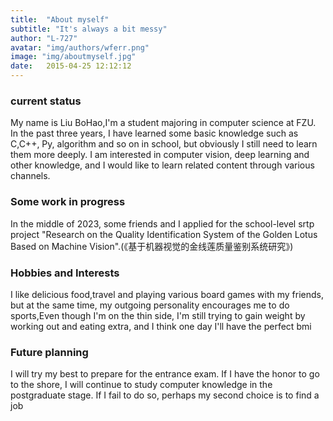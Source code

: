 ```yaml
---
title:  "About myself"
subtitle: "It's always a bit messy"
author: "L-727"
avatar: "img/authors/wferr.png"
image: "img/aboutmyself.jpg"
date:   2015-04-25 12:12:12
---
```


### current status
My name is Liu BoHao,I'm a student majoring in computer science at FZU. In the past three years, I have learned some basic knowledge such as C,C++, Py, algorithm and so on in school, but obviously I still need to learn them more deeply. I am interested in computer vision, deep learning and other knowledge, and I would like to learn related content through various channels.

### Some work in progress
In the middle of 2023, some friends and I applied for the school-level srtp project "Research on the Quality Identification System of the Golden Lotus Based on Machine Vision".(《基于机器视觉的金线莲质量鉴别系统研究》)

### Hobbies and Interests

I like delicious food,travel and playing various board games with my friends, but at the same time, my outgoing personality encourages me to do sports,Even though I'm on the thin side, I'm still trying to gain weight by working out and eating extra, and I think one day I'll have the perfect bmi

### Future planning

I will try my best to prepare for the entrance exam. If I have the honor to go to the shore, I will continue to study computer knowledge in the postgraduate stage. If I fail to do so, perhaps my second choice is to find a job

